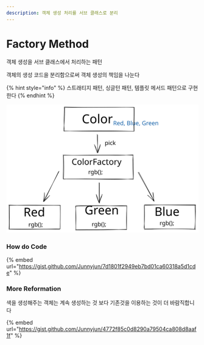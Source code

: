 ```yaml
---
description: 객체 생성 처리를 서브 클래스로 분리
---
```


# Factory Method

객체 생성을 서브 클래스에서 처리하는 패턴

객체의 생성 코드을 분리함으로써 객체 생성의 책임을 나눈다

{% hint style="info" %}
스트래티지 패턴, 싱글턴 패턴, 템플릿 메서드 패턴으로 구현한다
{% endhint %}

<img src="../../.gitbook/assets/file.drawing (7).svg" alt="" class="gitbook-drawing">

### How do Code&#x20;

{% embed url="https://gist.github.com/Junnyjun/7d1801f2949eb7bd01ca60318a5d1cde" %}

### More Reformation

색을 생성해주는 객체는 계속 생성하는 것 보다 기존것을 이용하는 것이 더 바람직합니다

{% embed url="https://gist.github.com/Junnyjun/4772f85c0d8290a79504ca808d8aaf1f" %}
